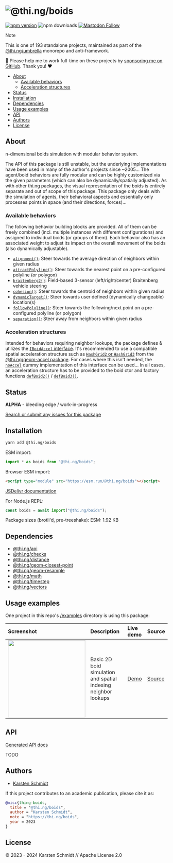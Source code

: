 <!-- This file is generated - DO NOT EDIT! -->
<!-- Please see: https://github.com/thi-ng/umbrella/blob/develop/CONTRIBUTING.md#changes-to-readme-files -->
# ![@thi.ng/boids](https://media.thi.ng/umbrella/banners-20230807/thing-boids.svg?783d6098)

[![npm version](https://img.shields.io/npm/v/@thi.ng/boids.svg)](https://www.npmjs.com/package/@thi.ng/boids)
![npm downloads](https://img.shields.io/npm/dm/@thi.ng/boids.svg)
[![Mastodon Follow](https://img.shields.io/mastodon/follow/109331703950160316?domain=https%3A%2F%2Fmastodon.thi.ng&style=social)](https://mastodon.thi.ng/@toxi)

> [!NOTE]
> This is one of 193 standalone projects, maintained as part
> of the [@thi.ng/umbrella](https://github.com/thi-ng/umbrella/) monorepo
> and anti-framework.
>
> 🚀 Please help me to work full-time on these projects by [sponsoring me on
> GitHub](https://github.com/sponsors/postspectacular). Thank you! ❤️

- [About](#about)
  - [Available behaviors](#available-behaviors)
  - [Acceleration structures](#acceleration-structures)
- [Status](#status)
- [Installation](#installation)
- [Dependencies](#dependencies)
- [Usage examples](#usage-examples)
- [API](#api)
- [Authors](#authors)
- [License](#license)

## About

n-dimensional boids simulation with modular behavior system.

The API of this package is still unstable, but the underlying implementations
have been used in many of the author's projects since ~2005... The agent/boid
behaviors are fully modular and can be highly customized via the given
parameters (which can also be dynamically/spatially adjusted). As with other
thi.ng packages, the visual representation of the boids is entirely separate and
out of scope of this package. This package only deals with the simulation of
agents, their behavioral aspects and essentially only processes points in space
(and their directions, forces)...

### Available behaviors

The following behavior building blocks are provided. All of them can be freely
combined (incl. multiple instances with different configurations) and assigned
to individual boids (or groups of them). Each behavior also has an associated
weight to adjust its impact on the overall movement of the boids (also
dynamically adjustable).

- [`alignment()`](https://docs.thi.ng/umbrella/boids/functions/alignment.html):
  Steer towards the average direction of neighbors within given radius
- [`attractPolyline()`](https://docs.thi.ng/umbrella/boids/functions/attractPolyline.html):
  Steer towards the nearest point on a pre-configured polyline (or polygon)
- [`braitenberg2()`](https://docs.thi.ng/umbrella/boids/functions/braitenberg2.html):
  Field-based 3-sensor (left/right/center) Braitenberg vehicle steering
- [`cohesion()`](https://docs.thi.ng/umbrella/boids/functions/cohesion.html):
  Steer towards the centroid of neighbors within given radius
- [`dynamicTarget()`](https://docs.thi.ng/umbrella/boids/functions/dynamicTarget.html):
  Steer towards user defined (dynamically changeable) location(s)
- [`followPolyline()`](https://docs.thi.ng/umbrella/boids/functions/followPolyline.html):
  Steer towards the following/next point on a pre-configured polyline (or
  polygon)
- [`separation()`](https://docs.thi.ng/umbrella/boids/functions/separation.html):
  Steer away from neighbors within given radius

### Acceleration structures

Intended for behaviors requiring neighbor lookups, the package defines &
utilizes the [`IBoidAccel`
interface](https://docs.thi.ng/umbrella/boids/interfaces/IBoidAccel.html). It's
recommended to use a compatible spatial acceleration structure such as
[`HashGrid2` or
`HashGrid3`](https://docs.thi.ng/umbrella/geom-accel/classes/HashGrid2.html#queryNeighborhood)
from the [@thi.ng/geom-accel
package](https://github.com/thi-ng/umbrella/tree/develop/packages/geom-accel).
For cases where this isn't needed, the
[`noAccel`](https://docs.thi.ng/umbrella/boids/functions/noAccel.html) dummy
implementation of this interface can be used... In all cases, an acceleration
structure has to be provided to the boid ctor and factory functions
[`defBoid2()`](https://docs.thi.ng/umbrella/boids/functions/defBoid2.html) /
[`defBoid3()`](https://docs.thi.ng/umbrella/boids/functions/defBoid3.html).

## Status

**ALPHA** - bleeding edge / work-in-progress

[Search or submit any issues for this package](https://github.com/thi-ng/umbrella/issues?q=%5Bboids%5D+in%3Atitle)

## Installation

```bash
yarn add @thi.ng/boids
```

ESM import:

```ts
import * as boids from "@thi.ng/boids";
```

Browser ESM import:

```html
<script type="module" src="https://esm.run/@thi.ng/boids"></script>
```

[JSDelivr documentation](https://www.jsdelivr.com/)

For Node.js REPL:

```js
const boids = await import("@thi.ng/boids");
```

Package sizes (brotli'd, pre-treeshake): ESM: 1.92 KB

## Dependencies

- [@thi.ng/api](https://github.com/thi-ng/umbrella/tree/develop/packages/api)
- [@thi.ng/checks](https://github.com/thi-ng/umbrella/tree/develop/packages/checks)
- [@thi.ng/distance](https://github.com/thi-ng/umbrella/tree/develop/packages/distance)
- [@thi.ng/geom-closest-point](https://github.com/thi-ng/umbrella/tree/develop/packages/geom-closest-point)
- [@thi.ng/geom-resample](https://github.com/thi-ng/umbrella/tree/develop/packages/geom-resample)
- [@thi.ng/math](https://github.com/thi-ng/umbrella/tree/develop/packages/math)
- [@thi.ng/timestep](https://github.com/thi-ng/umbrella/tree/develop/packages/timestep)
- [@thi.ng/vectors](https://github.com/thi-ng/umbrella/tree/develop/packages/vectors)

## Usage examples

One project in this repo's
[/examples](https://github.com/thi-ng/umbrella/tree/develop/examples)
directory is using this package:

| Screenshot                                                                                                         | Description                                                    | Live demo                                         | Source                                                                         |
|:-------------------------------------------------------------------------------------------------------------------|:---------------------------------------------------------------|:--------------------------------------------------|:-------------------------------------------------------------------------------|
| <img src="https://raw.githubusercontent.com/thi-ng/umbrella/develop/assets/examples/boid-basics.png" width="240"/> | Basic 2D boid simulation and spatial indexing neighbor lookups | [Demo](https://demo.thi.ng/umbrella/boid-basics/) | [Source](https://github.com/thi-ng/umbrella/tree/develop/examples/boid-basics) |

## API

[Generated API docs](https://docs.thi.ng/umbrella/boids/)

TODO

## Authors

- [Karsten Schmidt](https://thi.ng)

If this project contributes to an academic publication, please cite it as:

```bibtex
@misc{thing-boids,
  title = "@thi.ng/boids",
  author = "Karsten Schmidt",
  note = "https://thi.ng/boids",
  year = 2023
}
```

## License

&copy; 2023 - 2024 Karsten Schmidt // Apache License 2.0
